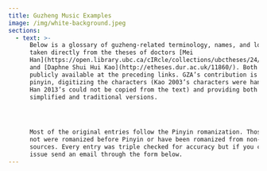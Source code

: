 ```yaml
---
title: Guzheng Music Examples
image: /img/white-background.jpeg
sections:
  - text: >-
      Below is a glossary of guzheng-related terminology, names, and locations
      taken directly from the theses of doctors [Mei
      Han](https://open.library.ubc.ca/cIRcle/collections/ubctheses/24/items/1.0073945)
      and [Daphne Shui Hui Kao](http://etheses.dur.ac.uk/11860/). Both are
      publicly available at the preceding links. GZA’s contribution is in adding
      pinyin, digitizing the characters (Kao 2003’s characters were handwritten;
      Han 2013’s could not be copied from the text) and providing both
      simplified and traditional versions.




      Most of the original entries follow the Pinyin romanization. Those that do
      not were romanized before Pinyin or have been romanized from non-Mandarin
      sources. Every entry was triple checked for accuracy but if you catch an
      issue send an email through the form below.
---
```

